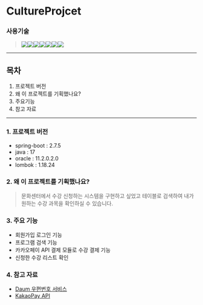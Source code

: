 # CultureProjcet

### 사용기술
> <img src="https://img.shields.io/badge/Oracle-F80000?style=flat&logo=Oracle&logoColor=white"/><img src="https://img.shields.io/badge/JavaScript-F7DF1E?style=flat&logo=JavaScript&logoColor=white"/><img src="https://img.shields.io/badge/Spring Boot-6DB33F?style=flat&logo=Spring Boot&logoColor=white"/><img src="https://img.shields.io/badge/Thymeleaf-005F0F?style=flat&logo=Thymeleaf&logoColor=white"/><img src="https://img.shields.io/badge/HTML5-E34F26?style=flat&logo=HTML5&logoColor=white"/><img src="https://img.shields.io/badge/CSS3-1572B6?style=flat&logo=CSS3&logoColor=white"/><img src="https://img.shields.io/badge/GitHub-181717?style=flat&logo=GitHub&logoColor=white"/>


---

## 목차  
1.  프로젝트 버전
2.  왜 이 프로젝트를 기획했나요?
3.  주요기능
4.  참고 자료

---

### 1. 프로젝트 버전
* spring-boot : 2.7.5
* java : 17
* oracle : 11.2.0.2.0
* lombok : 1.18.24

### 2. 왜 이 프로젝트를 기획했나요?
> 문화센터에서 수강 신청하는 시스템을 구현하고 싶었고
> 테이블로 검색하여 내가 원하는 수강 과목을 확인하실 수 있습니다.

### 3. 주요 기능
* 회원가입 로그인 기능
* 프로그램 검색 기능
* 카카오페이 API 결제 모듈로 수강 결제 기능
* 신청한 수강 리스트 확인

### 4. 참고 자료
* [Daum 우편번호 서비스](https://postcode.map.daum.net/guide)
* [KakaoPay API](https://developers.kakao.com/docs/latest/ko/kakaopay/common)
